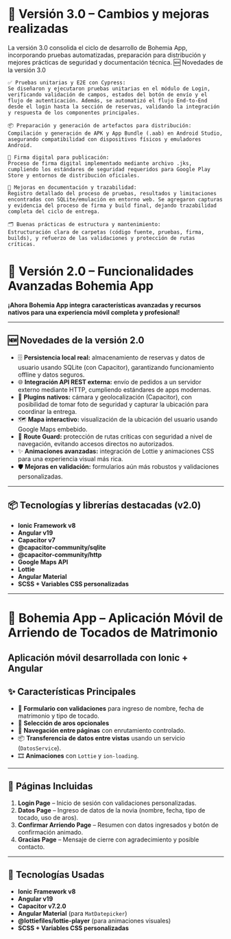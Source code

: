 # 🚀 Versión 3.0 – Cambios y mejoras realizadas

La versión 3.0 consolida el ciclo de desarrollo de Bohemia App, incorporando pruebas automatizadas, preparación para distribución y mejores prácticas de seguridad y documentación técnica.
🆕 Novedades de la versión 3.0

    ✅ Pruebas unitarias y E2E con Cypress:
    Se diseñaron y ejecutaron pruebas unitarias en el módulo de Login, verificando validación de campos, estados del botón de envío y el flujo de autenticación. Además, se automatizó el flujo End-to-End desde el login hasta la sección de reservas, validando la integración y respuesta de los componentes principales.

    📦 Preparación y generación de artefactos para distribución:
    Compilación y generación de APK y App Bundle (.aab) en Android Studio, asegurando compatibilidad con dispositivos físicos y emuladores Android.

    🔏 Firma digital para publicación:
    Proceso de firma digital implementado mediante archivo .jks, cumpliendo los estándares de seguridad requeridos para Google Play Store y entornos de distribución oficiales.

    📝 Mejoras en documentación y trazabilidad:
    Registro detallado del proceso de pruebas, resultados y limitaciones encontradas con SQLite/emulación en entorno web. Se agregaron capturas y evidencia del proceso de firma y build final, dejando trazabilidad completa del ciclo de entrega.

    🗂️ Buenas prácticas de estructura y mantenimiento:
    Estructuración clara de carpetas (código fuente, pruebas, firma, builds), y refuerzo de las validaciones y protección de rutas críticas.

# 🚀 Versión 2.0 – Funcionalidades Avanzadas Bohemia App

**¡Ahora Bohemia App integra características avanzadas y recursos nativos para una experiencia móvil completa y profesional!**

---

## 🆕 Novedades de la versión 2.0

- 🗄️ **Persistencia local real:** almacenamiento de reservas y datos de usuario usando SQLite (con Capacitor), garantizando funcionamiento offline y datos seguros.
- 🌐 **Integración API REST externa:** envío de pedidos a un servidor externo mediante HTTP, cumpliendo estándares de apps modernas.
- 📸 **Plugins nativos:** cámara y geolocalización (Capacitor), con posibilidad de tomar foto de seguridad y capturar la ubicación para coordinar la entrega.
- 🗺️ **Mapa interactivo:** visualización de la ubicación del usuario usando Google Maps embebido.
- 🔐 **Route Guard:** protección de rutas críticas con seguridad a nivel de navegación, evitando accesos directos no autorizados.
- ✨ **Animaciones avanzadas:** integración de Lottie y animaciones CSS para una experiencia visual más rica.
- 🛡️ **Mejoras en validación:** formularios aún más robustos y validaciones personalizadas.

---

## 📦 Tecnologías y librerías destacadas (v2.0)
- **Ionic Framework v8**
- **Angular v19**
- **Capacitor v7**
- **@capacitor-community/sqlite**
- **@capacitor-community/http**
- **Google Maps API**
- **Lottie**
- **Angular Material**
- **SCSS + Variables CSS personalizadas**

-----------------------------------------------------------------------------------------------------------------------------------------------------------------------------------------------



# 💎 Bohemia App – Aplicación Móvil de Arriendo de Tocados de Matrimonio

Aplicación móvil desarrollada con **Ionic + Angular**
---

## ✨ Características Principales

- 🧠 **Formulario con validaciones** para ingreso de nombre, fecha de matrimonio y tipo de tocado.
- 💍 **Selección de aros opcionales** 
- 🔄 **Navegación entre páginas** con enrutamiento controlado.
- 📦 **Transferencia de datos entre vistas** usando un servicio (`DatosService`).
- 🎞️ **Animaciones** con `Lottie` y `ion-loading`.


---

## 📱 Páginas Incluidas

1. **Login Page** – Inicio de sesión con validaciones personalizadas.
2. **Datos Page** – Ingreso de datos de la novia (nombre, fecha, tipo de tocado, uso de aros).
3. **Confirmar Arriendo Page** – Resumen con datos ingresados y botón de confirmación animado.
4. **Gracias Page** – Mensaje de cierre con agradecimiento y posible contacto.


---

## 🔧 Tecnologías Usadas

- **Ionic Framework v8**
- **Angular v19**
- **Capacitor v7.2.0**
- **Angular Material** (para `MatDatepicker`)
- **@lottiefiles/lottie-player** (para animaciones visuales)
- **SCSS + Variables CSS personalizadas**

